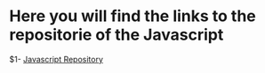 # Here you will find the links to the repositorie of the Javascript

$1- [Javascript Repository](https://github.com/misaelortizdp/LenguajesProg.git)
